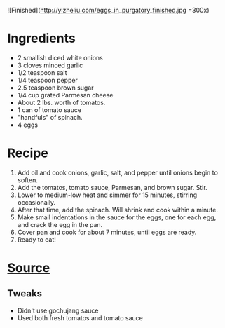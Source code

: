 ![Finished](http://yizheliu.com/eggs_in_purgatory_finished.jpg =300x)

# Ingredients

* 2 smallish diced white onions
* 3 cloves minced garlic
* 1/2 teaspoon salt
* 1/4 teaspoon pepper
* 2.5 teaspoon brown sugar
* 1/4 cup grated Parmesan cheese
* About 2 lbs. worth of tomatos.
* 1 can of tomato sauce
* "handfuls" of spinach.
* 4 eggs

# Recipe
1. Add oil and cook onions, garlic, salt, and pepper until onions begin to soften.
2. Add the tomatos, tomato sauce, Parmesan, and brown sugar. Stir.
3. Lower to medium-low heat and simmer for 15 minutes, stirring occasionally.
4. After that time, add the spinach. Will shrink and cook within a minute.
5. Make small indentations in the sauce for the eggs, one for each egg, and crack the egg in the pan.
6. Cover pan and cook for about 7 minutes, until eggs are ready.
7. Ready to eat!

# [Source](https://tworedbowls.com/2018/10/26/gochujang-eggs-in-purgatory/)

## Tweaks
* Didn't use gochujang sauce
* Used both fresh tomatos and tomato sauce
